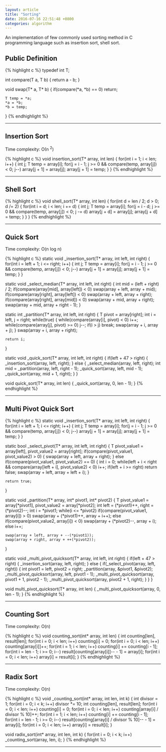 ```yaml
---
layout: article
title: "Sorting"
date: 2016-07-16 22:51:48 +0800
categories: algorithm
---
```


An implementation of few commonly used sorting method in C programming language such as insertion sort, shell sort.


## Public Definition

{% highlight c %}
typedef int T;

int compare(T a, T b)
{
    return a - b;
}

void swap(T* a, T* b)
{
    if(compare(*a, *b) == 0)
        return;

    T temp = *a;
    *a = *b;
    *b = temp;
}
{% endhighlight %}

---

## Insertion Sort

Time complexity: О(n <sup>2</sup>)

{% highlight c %}
void insertion_sort(T* array, int len)
{
    for(int i = 1; i < len; i++)
    {
        int j;
        T temp = array[i];
        for(j = i - 1; j >= 0 && compare(temp, array[j]) < 0; j--)
            array[j + 1] = array[j];
        array[j + 1] = temp;
    }
}
{% endhighlight %}

---

## Shell Sort

{% highlight c %}
void shell_sort(T* array, int len)
{
    for(int d = len / 2; d > 0; d /= 2)
    {
        for(int i = d; i < len; i += d)
        {
            int j;
            T temp = array[i];
            for(j = i - d; j >= 0 && compare(temp, array[j]) < 0; j -= d)
                array[j + d] = array[j];
            array[j + d] = temp;
        }
    }
}
{% endhighlight %}

---

## Quick Sort

Time complexity: O(n log n)

{% highlight c %}
static void _insertion_sort(T* array, int left, int right)
{
    for(int i = left + 1; i <= right; i++)
    {
        int j;
        T temp = array[i];
        for(j = i - 1; j >= 0 && compare(temp, array[j]) < 0; j--)
            array[j + 1] = array[j];
        array[j + 1] = temp;
    }
}

static void _select_median(T* array, int left, int right)
{
    int mid = (left + right) / 2;
    if(compare(array[mid], array[left]) < 0)
        swap(array + left, array + mid);
    if(compare(array[right], array[left]) < 0)
        swap(array + left, array + right);
    if(compare(array[right], array[mid]) < 0)
        swap(array + mid, array + right);
    swap(array + mid, array + right - 1);
}

static int _partition(T* array, int left, int right)
{
    T pivot = array[right];
    int i = left, j = right;
    while(true)
    {
        while(compare(array[i], pivot) < 0)
            i++;
        while(compare(array[j], pivot) >= 0)
            j--;
        if(i > j)
            break;
        swap(array + i, array + j);
    }
    swap(array + i, array + right);

    return i;
}

static void _quick_sort(T* array, int left, int right)
{
    if(left + 47 > right)
    {
        _insertion_sort(array, left, right);
    }
    else
    {
        _select_median(array, left, right);
        int mid = _partition(array, left, right - 1);
        _quick_sort(array, left, mid - 1);
        _quick_sort(array, mid + 1, right);
    }
}

void quick_sort(T* array, int len)
{
    _quick_sort(array, 0, len - 1);
}
{% endhighlight %}

---

## Multi Pivot Quick Sort

{% highlight c %}
static void _insertion_sort(T* array, int left, int right)
{
    for(int i = left + 1; i <= right; i++)
    {
        int j;
        T temp = array[i];
        for(j = i - 1; j >= 0 && compare(temp, array[j]) < 0; j--)
            array[j + 1] = array[j];
        array[j + 1] = temp;
    }
}

static bool _select_pivot(T* array, int left, int right)
{
    T pivot_value1 = array[left], pivot_value2 = array[right];
    if(compare(pivot_value1, pivot_value2) > 0)
    {
        swap(array + left, array + right);
    }
    else if(compare(pivot_value1, pivot_value2) == 0)
    {
        int i = 0;
        while(left + i < right && compare(array[left + i], pivot_value2) < 0)
            i++;
        if(left + i >= right)
            return false;
        swap(array + left, array + left + i);
    }

    return true;
}

static void _partition(T* array, int* pivot1, int* pivot2)
{
    T pivot_value1 = array[*pivot1], pivot_value2 = array[*pivot2];
    int left = (*pivot1)++, right = (*pivot2)--;
    int i = *pivot1;
    while(i <= *pivot2)
        if(compare(pivot_value1, array[i]) > 0)
            swap(array + (*pivot1)++, array + i++);
        else if(compare(pivot_value2, array[i]) < 0)
            swap(array + (*pivot2)--, array + i);
        else
            i++;

    swap(array + left, array + --(*pivot1));
    swap(array + right, array + ++(*pivot2));
}

static void _multi_pivot_quicksort(T* array, int left, int right)
{
    if(left + 47 > right)
    {
        _insertion_sort(array, left, right);
    }
    else
    {
        if(_select_pivot(array, left, right))
        {
            int pivot1 = left, pivot2 = right;
            _partition(array, &pivot1, &pivot2);
            _multi_pivot_quicksort(array, left, pivot1 - 1);
            _multi_pivot_quicksort(array, pivot1 + 1, pivot2 - 1);
            _multi_pivot_quicksort(array, pivot2 + 1, right);
        }
    }
}

void multi_pivot_quicksort(T* array, int len)
{
    _multi_pivot_quicksort(array, 0, len - 1);
}
{% endhighlight %}

---

## Counting Sort

Time complexity: O(n)

{% highlight c %}
void counting_sort(int* array, int len)
{
    int counting[len], result[len];
    for(int i = 0; i < len; i++)
        counting[i] = 0;
    for(int i = 0; i < len; i++)
        counting[array[i]]++;
    for(int i = 1; i < len; i++)
        counting[i] += counting[i - 1];
    for(int i = len - 1; i >= 0; i--)
        result[counting[array[i]]-- - 1] = array[i];
    for(int i = 0; i < len; i++)
        array[i] = result[i];
}
{% endhighlight %}

---

## Radix Sort

Time complexity: O(n)

{% highlight c %}
void _counting_sort(int* array, int len, int k)
{
    int divisor = 1;
    for(int i = 0; i < k; i++)
        divisor *= 10;
    int counting[len], result[len];
    for(int i = 0; i < len; i++)
        counting[i] = 0;
    for(int i = 0; i < len; i++)
        counting[array[i] / divisor % 10]++;
    for(int i = 1; i < len; i++)
        counting[i] += counting[i - 1];
    for(int i = len - 1; i >= 0; i--)
        result[counting[array[i] / divisor % 10]-- - 1] = array[i];
    for(int i = 0; i < len; i++)
        array[i] = result[i];
}

void radix_sort(int* array, int len, int k)
{
    for(int i = 0; i < k; i++)
        _counting_sort(array, len, i);
}
{% endhighlight %}

---